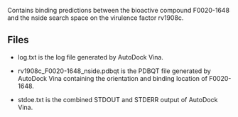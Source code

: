Contains binding predictions between the bioactive compound F0020-1648 and the nside search space on the virulence factor rv1908c.

## Files

- log.txt is the log file generated by AutoDock Vina.

- rv1908c_F0020-1648_nside.pdbqt is the PDBQT file generated by AutoDock Vina containing the orientation and binding location of F0020-1648.

- stdoe.txt is the combined STDOUT and STDERR output of AutoDock Vina.

